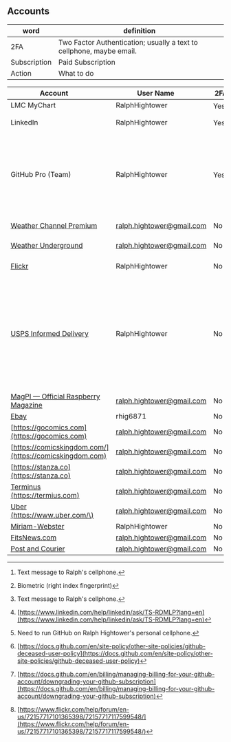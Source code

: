 ## Accounts

| word | definition |
|------|------------|
| 2FA | Two Factor Authentication; usually a text to cellphone, maybe email.  |
| Subscription | Paid Subscription |
| Action | What to do |

| Account <image width='10%'> |   User Name <image width='10%'> | 2FA <image width='10%'>  | Subscription <image width='10%'> | Action <img width='50%'> |
|-------------|------------------------|-----------|------------------|-----------------------------------------------|
| LMC MyChart | RalphHightower | Yes[^11][^21] | No | Don't know |
| LinkedIn | RalphHightower | Yes[^11] | Yes | [Memorialize Account](https://www.linkedin.com/help/linkedin/ask/TS-RDMLP?lang=en)[^31]  |
| GitHub Pro (Team) | RalphHightower | Yes[^41] | Yes | [GitHub Deceased User Policy - GitHub Docs](https://docs.github.com/en/site-policy/other-site-policies/github-deceased-user-policy)[^71]<br />or<br /> [Downgrading your GitHub subscription](https://docs.github.com/en/billing/managing-billing-for-your-github-account/downgrading-your-github-subscription)[^51] | 
| [Weather Channel Premium](https://www.weatherchannel.com/) | ralph.hightower@gmail.com | No | Yes | Cancel or reuse |
| [Weather Underground](https://www.wunderground.com/) | ralph.hightower@gmail.com | No | Yes | Cancel or resuse |
| [Flickr](https://www.flickr.com/) | RalphHightower | No | Yes | [Memorialize Account](https://www.flickr.com/help/forum/en-us/72157717101365398/72157717117599548/)[^61] |
| [USPS Informed Delivery](https://informeddelivery.usps.com/box/pages/intro/start.action) | RalphHightower | No | No | email address can be changed. Cellphone number can be changed for package delivery notifications. Don't know if username can be changed.  |
| [MagPI — Official Raspberry Magazine](https://magpi.raspberrypi.com/) | ralph.hightower@gmail.com | No | Yes | Cancel |
| [Ebay](https://www.ebay.com) | rhig6871 | No | No | Close |
| [https://gocomics.com](https://gocomics.com) | ralph.hightower@gmail.com | No | Yes | Cancel |
| [https://comicskingdom.com/](https://comicskingdom.com) | ralph.hightower@gmail.com | No | Yes | Cancel |
| [https://stanza.co](https://stanza.co) | ralph.hightower@gmail.com | No | Yes | Cancel |
| [Terminus \(https://termius.com)](https://termius.com/) | ralph.hightower@gmail.com | No | Yes | Cancel |
| [Uber \(https://www.uber.com/\)](https://www.uber.com/) | ralph.hightower@gmail.com | No | Yes | Cancel |
| [Miriam-Webster](https://www.miriamwebster.com) | RalphHightower | No | Yes | Cancel |
| [FitsNews.com](https://www.fitsnews.com/) | ralph.hightower@gmail.com  | No | No | Cancel |
| [Post and Courier](https://www.postandcourier.com/) | ralph.hightower@gmail.com | No | No | Cancel |
 
[^11]: Text message to Ralph's cellphone. 
[^21]: Biometric (right index fingerprint) 
[^31]: [https://www.linkedin.com/help/linkedin/ask/TS-RDMLP?lang=en](https://www.linkedin.com/help/linkedin/ask/TS-RDMLP?lang=en)
[^41]: Need to run GitHub on Ralph Hightower's personal cellphone.
[^51]: [https://docs.github.com/en/billing/managing-billing-for-your-github-account/downgrading-your-github-subscription](https://docs.github.com/en/billing/managing-billing-for-your-github-account/downgrading-your-github-subscription)
[^61]: [https://www.flickr.com/help/forum/en-us/72157717101365398/72157717117599548/](https://www.flickr.com/help/forum/en-us/72157717101365398/72157717117599548/)
[^71]: [https://docs.github.com/en/site-policy/other-site-policies/github-deceased-user-policy](https://docs.github.com/en/site-policy/other-site-policies/github-deceased-user-policy)

